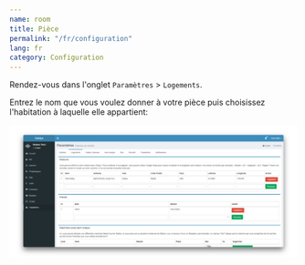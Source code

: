 ```yaml
---
name: room
title: Pièce
permalink: "/fr/configuration"
lang: fr
category: Configuration
---
```


Rendez-vous dans l'onglet `Paramètres` > `Logements`.

Entrez le nom que vous voulez donner à votre pièce puis choisissez l'habitation à laquelle elle appartient:

<img alt="Gladys house" src="/assets/image/configuration/house_3-fr.png" class="img-responsive"/>